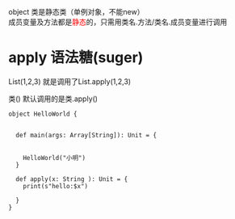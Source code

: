 object 类是静态类（单例对象，不能new）  
成员变量及方法都是<font color=red>静态</font>的，只需用类名.方法/类名.成员变量进行调用

# apply 语法糖(suger)

List(1,2,3) 就是调用了List.apply(1,2,3)

类() 默认调用的是类.apply()

```
object HelloWorld {


  def main(args: Array[String]): Unit = {


    HelloWorld("小明")
  }

  def apply(x: String ): Unit = {
    print(s"hello:$x")

  }
}
```


